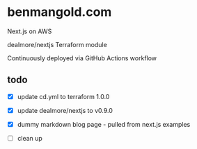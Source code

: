 # benmangold.com

Next.js on AWS

dealmore/nextjs Terraform module

Continuously deployed via GitHub Actions workflow

## todo

- [x] update cd.yml to terraform 1.0.0

- [x] update dealmore/nextjs to v0.9.0

- [x] dummy markdown blog page - pulled from next.js examples

- [ ] clean up 